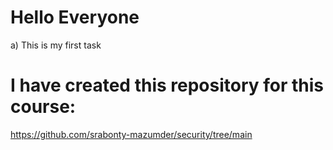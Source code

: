 #  Hello Everyone

a) This is my first task

#  I have created this repository for this course: 
https://github.com/srabonty-mazumder/security/tree/main 
